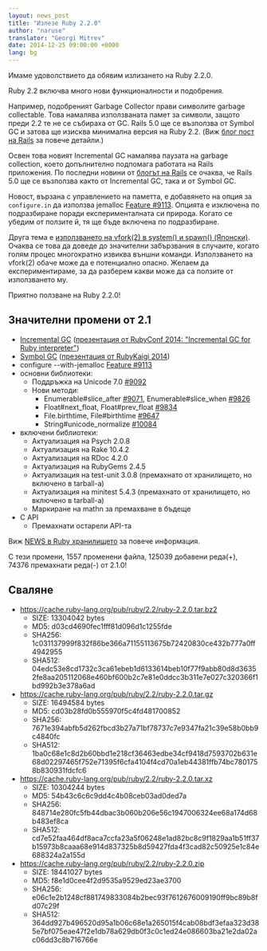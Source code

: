 ```yaml
---
layout: news_post
title: "Излезе Ruby 2.2.0"
author: "naruse"
translator: "Georgi Mitrev"
date: 2014-12-25 09:00:00 +0000
lang: bg
---
```


Имаме удоволствието да обявим излизането на Ruby 2.2.0.

Ruby 2.2 включва много нови функционалности и подобрения.

Например, подобреният Garbage Collector прави символите garbage collectable.
Това намалява използваната памет за символи, защото преди 2.2 те не се събираха от GC.
Rails 5.0 ще се възползва от Symbol GC и затова ще изисква минимална версия на Ruby 2.2.
(Виж [блог пост на Rails](http://weblog.rubyonrails.org/2014/12/19/Rails-4-2-final/) за повече детайли.)

Освен това новият Incremental GC намалява паузата на garbage collection, което
допълнително подпомага работата на Rails приложения. По последни новини от
[блогът на Rails](http://weblog.rubyonrails.org/) се очаква, че Rails 5.0 ще се
възползва както от Incremental GC, така и от Symbol GC.

Новост, вързана с управлението на паметта, е добавянето на опция за
`configure.in` да използва jemalloc
[Feature #9113](https://bugs.ruby-lang.org/issues/9113).
Опцията е изключена по подразбиране поради експерименталната си природа.
Когато се убедим от ползите й, тя ще бъде включена по подразбиране.

Друга тема е [използването на vfork(2) в system() и spawn() (Японски)](http://www.a-k-r.org/d/2014-09.html#a2014_09_06).
Очаква се това да доведе до значителни забързвания в случаите, когато голям
процес многократно извиква външни команди.
Използването на vfork(2) обаче може да е потенциално опасно. Желаем да
експериментираме, за да разберем какви може да са ползите от използването му.

Приятно ползване на Ruby 2.2.0!

## Значителни промени от 2.1

* [Incremental GC](https://bugs.ruby-lang.org/issues/10137)
  ([презентация от RubyConf 2014: "Incremental GC for Ruby interpreter"](http://www.atdot.net/~ko1/activities/2014_rubyconf_pub.pdf))
* [Symbol GC](https://bugs.ruby-lang.org/issues/9634) ([презентация от RubyKaigi 2014](http://www.slideshare.net/authorNari/symbol-gc))
* configure --with-jemalloc [Feature #9113](https://bugs.ruby-lang.org/issues/9113)
* основни библиотеки:
  * Поддръжка на Unicode 7.0 [#9092](https://bugs.ruby-lang.org/issues/9092)
  * Нови методи:
    * Enumerable#slice_after [#9071](https://bugs.ruby-lang.org/issues/9071), Enumerable#slice_when [#9826](https://bugs.ruby-lang.org/issues/9826)
    * Float#next_float, Float#prev_float [#9834](https://bugs.ruby-lang.org/issues/9834)
    * File.birthtime, File#birthtime [#9647](https://bugs.ruby-lang.org/issues/9647)
    * String#unicode_normalize [#10084](https://bugs.ruby-lang.org/issues/10084)
* включени библиотеки:
  * Актуализация на Psych 2.0.8
  * Актуализация на Rake 10.4.2
  * Актуализация на RDoc 4.2.0
  * Актуализация на RubyGems 2.4.5
  * Актуализация на test-unit 3.0.8 (премахнато от хранилището, но включено
    в tarball-a)
  * Актуализация нa minitest 5.4.3 (премахнато от хранилището, но включено в
    tarball-а)
  * Маркиране на mathn за премахване в бъдеще
* C API
  * Премахнати остарели API-та

Виж [NEWS в Ruby хранилището](https://github.com/ruby/ruby/blob/v2_2_0/NEWS)
за повече информация.

С тези промени, 1557 променени файла, 125039 добавени реда(+), 74376 премахнати
реда(-) от 2.1.0!

## Сваляне

* <https://cache.ruby-lang.org/pub/ruby/2.2/ruby-2.2.0.tar.bz2>
  * SIZE:   13304042 bytes
  * MD5:    d03cd4690fec1fff81d096d1c1255fde
  * SHA256: 1c031137999f832f86be366a71155113675b72420830ce432b777a0ff4942955
  * SHA512: 04edc53e8cd1732c3ca61ebeb1d6133614beb10f77f9abb80d8d36352fe8aa205112068e460bf600b2c7e81e0ddcc3b311e7e027c320366f1bd992b3e378a6ad
* <https://cache.ruby-lang.org/pub/ruby/2.2/ruby-2.2.0.tar.gz>
  * SIZE:   16494584 bytes
  * MD5:    cd03b28fd0b555970f5c4fd481700852
  * SHA256: 7671e394abfb5d262fbcd3b27a71bf78737c7e9347fa21c39e58b0bb9c4840fc
  * SHA512: 1ba0c68e1c8d2b60bbd1e218cf36463edbe34cf9418d7593702b631e68d02297465f752e71395f6cfa4104f4cd70a1eb44381ffb74bc7801758b830931fdcfc6
* <https://cache.ruby-lang.org/pub/ruby/2.2/ruby-2.2.0.tar.xz>
  * SIZE:   10304244 bytes
  * MD5:    54b43c6c6c9dd4c4b08ceb03ad0ded7a
  * SHA256: 848714e280fc5fb44dbac3b060b206e56c1947006324ee68a174d68b483ef8ca
  * SHA512: cd7e52faa464df8aca7ccfa23a5f06248e1ad82bc8c9f1829aa1b51ff37b15973b8caaa68e914d837325b8d59427fda4f3cad82c50925e1c84e688324a2a155d
* <https://cache.ruby-lang.org/pub/ruby/2.2/ruby-2.2.0.zip>
  * SIZE:   18441027 bytes
  * MD5:    f8e1d0cee4f2d9535a9529ed23ae3700
  * SHA256: e06c1e2b1248cf881749833084b2bec93f7612676009190ff9bc89b8fd07c29f
  * SHA512: 364dd927b496520d95a1b06c68e1a265015f4cab08bdf3efaa323d385e7bf075eae47f2e1db78a629db0f3c0c1ed24e086603ba21e2da02ac06dd3c8b716766e
